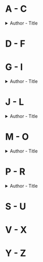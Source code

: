 # A - C
<details> 
<summary>Author - Title</summary>

  * [Barbara Demick - Nothing to Envy: Love, Life and Death in North Korea](https://github.com/chyneyee/ReadingJournal/blob/main/Nonfiction/Nothing_to_Envy-Barbara_Demick.md)
  * [Caroline Overington - Last Woman Hanged](https://github.com/chyneyee/ReadingJournal/blob/main/Nonfiction/Last_Woman_Hanged-Caroline_Overington.md)
</details>  

# D - F

# G - I
<details>
  <summary>Author - Title</summary>

  * [Ho Pin - A Death in the Lucky Holiday Hotel: Murder, Money, and an Epic Power Struggle in China](https://github.com/chyneyee/ReadingJournal/blob/main/Nonfiction/A_Death_in_the_Lucky_Holiday_Hotel-Ho_Pin.md)
</details>

# J - L
<details>
  <summary>Author - Title</summary>

  * [James Ball - The Other Pandemic: How QAnon Contaminated the World](https://github.com/chyneyee/ReadingJournal/blob/main/Nonfiction/The_Other_Pandemic-James_Ball.md)
</details>

# M - O
<details>
  <summary>Author - Title</summary>

  * [Michael Rowland - Black Summer: Stories of Loss, Courage and Community from the 2019-2020 Bushfires](https://github.com/chyneyee/ReadingJournal/blob/main/Nonfiction/Black_Summer-Michael_Rowland.md)

</details>

# P - R
<details>
  <summary>Author - Title</summary>

  * [Rohayu Binti Shahar Adnan & Fatin Amin - A Dead Body Never Lies](https://github.com/chyneyee/ReadingJournal/blob/main/Nonfiction/A_Dead_Body_Never_Lies-Rohayu_Binti_Shahar_Adnan_%26_Fatin_Amin.md)
</details>

# S - U

# V - X


# Y - Z
